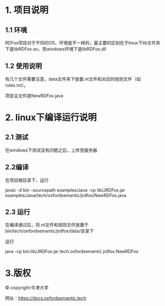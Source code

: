 # 1. 项目说明
## 1.1 环境
RDFox项目对于不同的OS，环境是不一样的，最主要的区别在于linux下lib文件夹下是libRDFox.so，而windows环境下是libRDFox.dll

## 1.2 使用说明
有几个文件需要注意，data文件夹下放置.nt文件和对应的规则文件（如rules.txt）。

项目主文件是NewRDFox.java

# 2. linux下编译运行说明
## 2.1 测试
在windows下测试没有问题之后，上传至服务器

## 2.2编译
在项目根目录下，运行

javac -d bin -sourcepath examples/Java -cp lib/JRDFox.jar examples/Java/tech/oxfordsemantic/jrdfox/NewRDFox.java

## 2.3 运行
在编译通过后，将.nt文件和规则文件放置于bin/tech/oxfordsemantic/jrdfox/data/目录下

运行

java -cp bin:lib/JRDFox.jar tech.oxfordsemantic.jrdfox.NewRDFox

# 3.版权
&copy; copyright:牛津大学

网址：https://docs.oxfordsemantic.tech